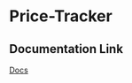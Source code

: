 # Price-Tracker

## Documentation Link 

<a  target="_blank" href="https://docs.google.com/document/d/1mnnNtCR-2ijMbz4-Q8HYMh9HCkWjgQsxS0MAF1xq4xE/edit?usp=sharing">Docs</a>
